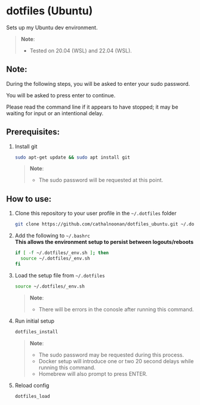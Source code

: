 # dotfiles (Ubuntu)
Sets up my Ubuntu dev environment.
> **Note**:
> - Tested on 20.04 (WSL) and 22.04 (WSL).


## Note:
During the following steps, you will be asked to enter your sudo password.

You will be asked to press enter to continue.

Please read the command line if it appears to have stopped; it may be waiting for input or an intentional delay.

## Prerequisites:
1. Install git
   ```sh
   sudo apt-get update && sudo apt install git
   ```
   > **Note**:
   > - The sudo password will be requested at this point.

## How to use:
1. Clone this repository to your user profile in the `~/.dotfiles` folder
   ```sh
   git clone https://github.com/cathalnoonan/dotfiles_ubuntu.git ~/.dotfiles
   ```

2. Add the following to `~/.bashrc` \
   **This allows the environment setup to persist between logouts/reboots**
   ```sh
   if [ -f ~/.dotfiles/_env.sh ]; then
     source ~/.dotfiles/_env.sh
   fi
   ```

3. Load the setup file from `~/.dotfiles`
   ```sh
   source ~/.dotfiles/_env.sh
   ```
   > **Note**:
   > - There will be errors in the conosle after running this command.

4. Run initial setup
   ```sh
   dotfiles_install
   ```
   > **Note**:
   > - The sudo password may be requested during this process.
   > - Docker setup will introduce one or two 20 second delays while running this command.
   > - Homebrew will also prompt to press ENTER.

5. Reload config
   ```sh
   dotfiles_load
   ```

